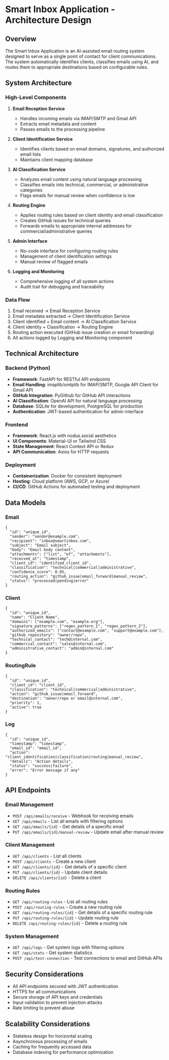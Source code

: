 # Smart Inbox Application - Architecture Design

## Overview
The Smart Inbox Application is an AI-assisted email routing system designed to serve as a single point of contact for client communications. The system automatically identifies clients, classifies emails using AI, and routes them to appropriate destinations based on configurable rules.

## System Architecture

### High-Level Components
1. **Email Reception Service**
   - Handles incoming emails via IMAP/SMTP and Gmail API
   - Extracts email metadata and content
   - Passes emails to the processing pipeline

2. **Client Identification Service**
   - Identifies clients based on email domains, signatures, and authorized email lists
   - Maintains client mapping database

3. **AI Classification Service**
   - Analyzes email content using natural language processing
   - Classifies emails into technical, commercial, or administrative categories
   - Flags emails for manual review when confidence is low

4. **Routing Engine**
   - Applies routing rules based on client identity and email classification
   - Creates GitHub issues for technical queries
   - Forwards emails to appropriate internal addresses for commercial/administrative queries

5. **Admin Interface**
   - No-code interface for configuring routing rules
   - Management of client identification settings
   - Manual review of flagged emails

6. **Logging and Monitoring**
   - Comprehensive logging of all system actions
   - Audit trail for debugging and traceability

### Data Flow
1. Email received → Email Reception Service
2. Email metadata extracted → Client Identification Service
3. Client identified + Email content → AI Classification Service
4. Client identity + Classification → Routing Engine
5. Routing action executed (GitHub issue creation or email forwarding)
6. All actions logged by Logging and Monitoring component

## Technical Architecture

### Backend (Python)
- **Framework**: FastAPI for RESTful API endpoints
- **Email Handling**: imaplib/smtplib for IMAP/SMTP, Google API Client for Gmail API
- **GitHub Integration**: PyGithub for GitHub API interactions
- **AI Classification**: OpenAI API for natural language processing
- **Database**: SQLite for development, PostgreSQL for production
- **Authentication**: JWT-based authentication for admin interface

### Frontend
- **Framework**: React.js with nodus.social aesthetics
- **UI Components**: Material-UI or Tailwind CSS
- **State Management**: React Context API or Redux
- **API Communication**: Axios for HTTP requests

### Deployment
- **Containerization**: Docker for consistent deployment
- **Hosting**: Cloud platform (AWS, GCP, or Azure)
- **CI/CD**: GitHub Actions for automated testing and deployment

## Data Models

### Email
```
{
  "id": "unique_id",
  "sender": "sender@example.com",
  "recipient": "inbox@smartinbox.com",
  "subject": "Email subject",
  "body": "Email body content",
  "attachments": ["list", "of", "attachments"],
  "received_at": "timestamp",
  "client_id": "identified_client_id",
  "classification": "technical|commercial|administrative",
  "confidence_score": 0.95,
  "routing_action": "github_issue|email_forward|manual_review",
  "status": "processed|pending|error"
}
```

### Client
```
{
  "id": "unique_id",
  "name": "Client Name",
  "domains": ["example.com", "example.org"],
  "signature_patterns": ["regex_pattern_1", "regex_pattern_2"],
  "authorized_emails": ["contact@example.com", "support@example.com"],
  "github_repository": "owner/repo",
  "technical_contact": "tech@internal.com",
  "commercial_contact": "sales@internal.com",
  "administrative_contact": "admin@internal.com"
}
```

### RoutingRule
```
{
  "id": "unique_id",
  "client_id": "client_id",
  "classification": "technical|commercial|administrative",
  "action": "github_issue|email_forward",
  "destination": "owner/repo or email@internal.com",
  "priority": 1,
  "active": true
}
```

### Log
```
{
  "id": "unique_id",
  "timestamp": "timestamp",
  "email_id": "email_id",
  "action": "client_identification|classification|routing|manual_review",
  "details": "Action details",
  "status": "success|failure",
  "error": "Error message if any"
}
```

## API Endpoints

### Email Management
- `POST /api/emails/receive` - Webhook for receiving emails
- `GET /api/emails` - List all emails with filtering options
- `GET /api/emails/{id}` - Get details of a specific email
- `PUT /api/emails/{id}/manual-review` - Update email after manual review

### Client Management
- `GET /api/clients` - List all clients
- `POST /api/clients` - Create a new client
- `GET /api/clients/{id}` - Get details of a specific client
- `PUT /api/clients/{id}` - Update client details
- `DELETE /api/clients/{id}` - Delete a client

### Routing Rules
- `GET /api/routing-rules` - List all routing rules
- `POST /api/routing-rules` - Create a new routing rule
- `GET /api/routing-rules/{id}` - Get details of a specific routing rule
- `PUT /api/routing-rules/{id}` - Update routing rule
- `DELETE /api/routing-rules/{id}` - Delete a routing rule

### System Management
- `GET /api/logs` - Get system logs with filtering options
- `GET /api/stats` - Get system statistics
- `POST /api/test-connection` - Test connections to email and GitHub APIs

## Security Considerations
- All API endpoints secured with JWT authentication
- HTTPS for all communications
- Secure storage of API keys and credentials
- Input validation to prevent injection attacks
- Rate limiting to prevent abuse

## Scalability Considerations
- Stateless design for horizontal scaling
- Asynchronous processing of emails
- Caching for frequently accessed data
- Database indexing for performance optimization
